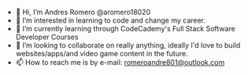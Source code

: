 - 👋 Hi, I’m Andres Romero @aromero18020
- 👀 I’m interested in learning to code and change my career.
- 🌱 I’m currently learning through CodeCademy's Full Stack Software Developer Courses
- 💞️ I’m looking to collaborate on really anything, ideally I'd love to build websites/apps/and video game content in the future.
- 📫 How to reach me is by e-mail: romeroandre801@outlook.com

<!---
aromero18020/aromero18020 is a ✨ special ✨ repository because its `README.md` (this file) appears on your GitHub profile.
You can click the Preview link to take a look at your changes.
--->
